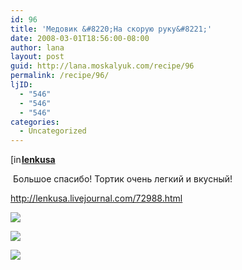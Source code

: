 ```yaml
---
id: 96
title: 'Медовик &#8220;На скорую руку&#8221;'
date: 2008-03-01T18:56:00-08:00
author: lana
layout: post
guid: http://lana.moskalyuk.com/recipe/96
permalink: /recipe/96/
ljID:
  - "546"
  - "546"
  - "546"
categories:
  - Uncategorized
---
```

<div class="ljuser">
  <a href="http://lenkusa.livejournal.com/profile"><img loading="lazy" width="17" height="17" src="http://stat.livejournal.com/img/userinfo.gif" alt="[info]" style="border: 0pt none;vertical-align: bottom;padding-right: 1px" /></a><a href="http://lenkusa.livejournal.com/"><b>lenkusa</b></a>
</div>

&nbsp;Большое спасибо! Тортик очень легкий и вкусный!

http://lenkusa.livejournal.com/72988.html

![](http://farm3.static.flickr.com/2174/2303744774_95a702f540.jpg?v=0) 

![](http://farm3.static.flickr.com/2305/2303740618_da3c0b4d1d.jpg?v=0) 

![](http://farm3.static.flickr.com/2206/2302944809_ac15ca23bc.jpg?v=0)